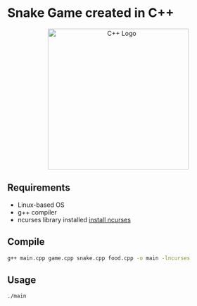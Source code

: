 # Snake Game created in C++

<p align="center">
  <img src="https://pbs.twimg.com/media/EwEWFOGWEAswp9y.png" width="320" alt="C++ Logo" />
</p>

## Requirements

<ul> 
  <li> Linux-based OS </li>
  <li> 
    g++ compiler
  </li>
  <li> 
    ncurses library installed
    <a href="https://ostechnix.com/how-to-install-ncurses-library-in-linux/" target="_blank">
      install ncurses 
    </a>
  </li>
</ul>

## Compile

```bash
g++ main.cpp game.cpp snake.cpp food.cpp -o main -lncurses
```

## Usage

```bash
./main
```
